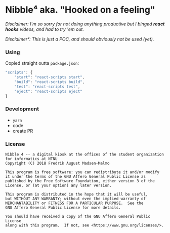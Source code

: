 # Nibble⁴ aka. "Hooked on a feeling"

_Disclaimer: I'm so sorry for not doing anything productive but I binged **react hooks** videos, and had to try 'em out._

_Disclaimer²: This is just a POC, and should obviously not be used (yet)._

### Using

Copied straight outta `package.json`:

```javascript
"scripts": {
    "start": "react-scripts start",
    "build": "react-scripts build",
    "test": "react-scripts test",
    "eject": "react-scripts eject"
}
```

### Development

- `yarn`
- code
- create PR

### License

```
Nibble 4 -- a digital kiosk at the offices of the student organization for informatics at NTNU
Copyright (C) 2018 Fredrik August Madsen-Malmo

This program is free software: you can redistribute it and/or modify
it under the terms of the GNU Affero General Public License as
published by the Free Software Foundation, either version 3 of the
License, or (at your option) any later version.

This program is distributed in the hope that it will be useful,
but WITHOUT ANY WARRANTY; without even the implied warranty of
MERCHANTABILITY or FITNESS FOR A PARTICULAR PURPOSE.  See the
GNU Affero General Public License for more details.

You should have received a copy of the GNU Affero General Public License
along with this program.  If not, see <https://www.gnu.org/licenses/>.
```

